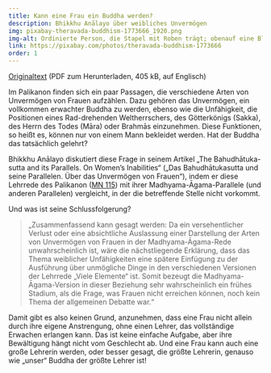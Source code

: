 ```yaml
---
title: Kann eine Frau ein Buddha werden?
description: Bhikkhu Anālayo über weibliches Unvermögen
img: pixabay-theravada-buddhism-1773666_1920.png
img-alt: Ordinierte Person, die Stapel mit Roben trägt; obenauf eine Blüte
link: https://pixabay.com/photos/theravada-buddhism-1773666
order: 1
---
```

[Originaltext](https://www.buddhismuskunde.uni-hamburg.de/pdf/5-personen/analayo/bahudhatuka.pdf) (PDF zum Herunterladen, 405 kB, auf Englisch)

Im Palikanon finden sich ein paar Passagen, die verschiedene Arten von Unvermögen von Frauen aufzählen. Dazu gehören das Unvermögen, ein vollkommen erwachter Buddha zu werden, ebenso wie die Unfähigkeit, die Positionen eines Rad-drehenden Weltherrschers, des Götterkönigs (Sakka), des Herrn des Todes (Māra) oder Brahmās einzunehmen. Diese Funktionen, so heißt es, können nur von einem Mann bekleidet werden. Hat der Buddha das tatsächlich gelehrt?

Bhikkhu Anālayo diskutiert diese Frage in seinem Artikel „The Bahudhātuka-sutta and its Parallels. On Women’s Inabilities“  („Das Bahudhātukasutta und seine Parallelen. Über das Unvermögen von Frauen“), indem er diese Lehrrede des Palikanon ([MN 115](#/sutta/mn115/de/sabbamitta)) mit ihrer Madhyama-Āgama-Parallele (und anderen Parallelen) vergleicht, in der die betreffende Stelle nicht vorkommt.

Und was ist seine Schlussfolgerung? 
>„Zusammenfassend kann gesagt werden: Da ein versehentlicher Verlust oder eine absichtliche Auslassung einer Darstellung der Arten von Unvermögen von Frauen in der Madhyama-Āgama-Rede unwahrscheinlich ist, wäre die nächstliegende Erklärung, dass das Thema weiblicher Unfähigkeiten eine spätere Einfügung zu der Ausführung über unmögliche Dinge in den verschiedenen Versionen der Lehrrede „Viele Elemente“ ist. Somit bezeugt die Madhyama-Āgama-Version in dieser Beziehung sehr wahrscheinlich ein frühes Stadium, als die Frage, was Frauen nicht erreichen können, noch kein Thema der allgemeinen Debatte war.“

Damit gibt es also keinen Grund, anzunehmen, dass eine Frau nicht allein durch ihre eigene Anstrengung, ohne einen Lehrer, das vollständige Erwachen erlangen kann. Das ist keine einfache Aufgabe, aber ihre Bewältigung hängt nicht vom Geschlecht ab. Und eine Frau kann auch eine große Lehrerin werden, oder besser gesagt, die größte Lehrerin, genauso wie „unser“ Buddha der größte Lehrer ist!

